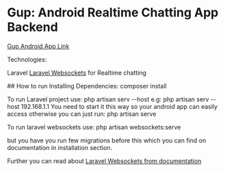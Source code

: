 # Gup: Android Realtime Chatting App Backend

<a href="https://github.com/zeeshanali-k/Gup">Gup Android App Link</a>

Technologies:
<p>
Laravel
<a href="https://beyondco.de/docs/laravel-websockets/getting-started/introduction">Laravel Websockets</a> for Realtime chatting
</p>
## How to run
Installing Dependencies: composer install

To run Laravel project use: php artisan serv --host <your-local-ip-here> 
e.g: php artisan serv --host 192.168.1.1
You need to start it this way so your android app can easily access otherwise you can just run: php artisan serve

<p>To run laravel websockets use: php artisan websockets:serve</p>
<p>but you have you run few migrations before this which you can find on documentation in installation section.</p>
Further you can read about <a href="https://beyondco.de/docs/laravel-websockets/getting-started/introduction">Laravel Websockets from documentation</a>
